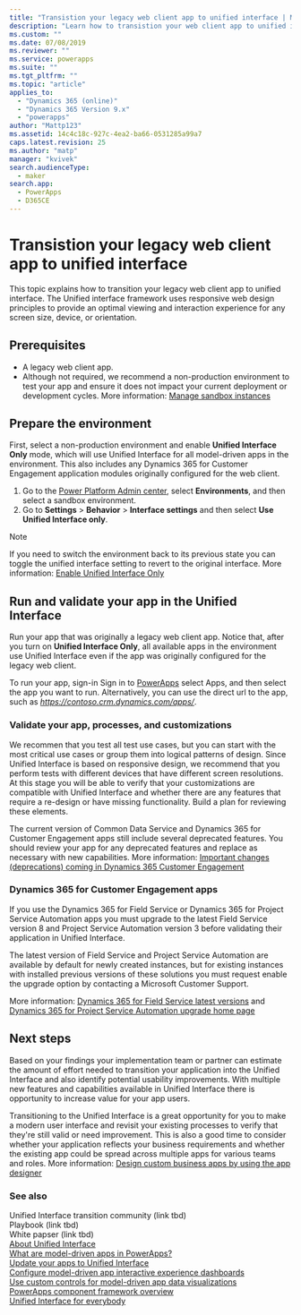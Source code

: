 ```yaml
---
title: "Transistion your legacy web client app to unified interface | MicrosoftDocs"
description: "Learn how to transistion your web client app to unified interface"
ms.custom: ""
ms.date: 07/08/2019
ms.reviewer: ""
ms.service: powerapps
ms.suite: ""
ms.tgt_pltfrm: ""
ms.topic: "article"
applies_to: 
  - "Dynamics 365 (online)"
  - "Dynamics 365 Version 9.x"
  - "powerapps"
author: "Mattp123"
ms.assetid: 14c4c18c-927c-4ea2-ba66-0531285a99a7
caps.latest.revision: 25
ms.author: "matp"
manager: "kvivek"
search.audienceType: 
  - maker
search.app: 
  - PowerApps
  - D365CE
---
```

# Transistion your legacy web client app to unified interface

This topic explains how to transition your legacy web client app to unified interface. The Unified interface framework uses responsive web design principles to provide an optimal viewing and interaction experience for any screen size, device, or orientation. 

## Prerequisites
- A legacy web client app. 
- Although not required, we recommend a non-production environment to test your app and ensure it does not impact your current deployment or development cycles. More information: [Manage sandbox instances](/dynamics365/customer-engagement/admin/manage-sandbox-instances)

## Prepare the environment
First, select a non-production environment and enable **Unified Interface Only** mode, which will use Unified Interface for all model-driven apps in the environment. This also includes any Dynamics 365 for Customer Engagement application modules originally configured for the web client.

1. Go to the [Power Platform Admin center](https://admin.powerplatform.microsoft.com/), select **Environments**, and then select a sandbox environment. 
2. Go to **Settings** > **Behavior** > **Interface settings** and then select **Use Unified Interface only**.

> [!NOTE]
> If you need to switch the environment back to its previous state you can toggle the unified interface setting to revert to the original interface. More information: [Enable Unified Interface Only](/dynamics365/customer-engagement/admin/enable-unified-interface-only)


## Run and validate your app in the Unified Interface
Run your app that was originally a legacy web client app. Notice that, after you turn on **Unified Interface Only**, all available apps in the environment use Unified Interface even if the app was originally configured for the legacy web client.

To run your app, sign-in Sign in to [PowerApps](https://web.powerapps.com/?utm_source=padocs&utm_medium=linkinadoc&utm_campaign=referralsfromdoc) select Apps, and then select the app you want to run. Alternatively, you can use the direct url to the app, such as *https://contoso.crm.dynamics.com/apps/*.

### Validate your app, processes, and customizations 
We recommen that you test all test use cases, but you can start with the most critical use cases or group them into logical patterns of design. Since Unified Interface is based on responsive design, we recommend that you perform tests with different devices that have different screen resolutions. At this stage you will be able to verify that your customizations are compatible with Unified Interface and whether there are any features that require a re-design or have missing functionality. Build a plan for reviewing these elements. <!-- and raise any product feedback on our community forum located XXXXXX -->

The current version of Common Data Service and Dynamics 365 for Customer Engagement apps still include several deprecated features. You should review your app for any deprecated features and replace as necessary with new capabilities. More information: [Important changes (deprecations) coming in Dynamics 365 Customer Engagement](/dynamics365/get-started/whats-new/customer-engagement/important-changes-coming)

### Dynamics 365 for Customer Engagement apps
If you use the Dynamics 365 for Field Service or Dynamics 365 for Project Service Automation apps you must upgrade to the latest Field Service version 8 and Project Service Automation version 3 before validating their application in Unified Interface.

The latest version of Field Service and Project Service Automation are available by default for newly created instances, but for existing instances with installed previous versions of these solutions you must request enable the upgrade option by contacting a Microsoft Customer Support.

More information: [Dynamics 365 for Field Service latest versions](/field-service/version-history#latest-versions) and [Dynamics 365 for Project Service Automation upgrade home page](/customer-engagement/project-service/upgrade-psa-home-page)

## Next steps
Based on your findings your implementation team or partner can estimate the amount of effort needed to transition your application into the Unified Interface and also identify potential usability improvements. With multiple new features and capabilities available in Unified Interface there is opportunity to increase value for your app users. 

Transitioning to the Unified Interface is a great opportunity for you to make a modern user interface and revisit your existing processes to verify that they're still valid or need improvement. This is also a good time to consider whether your application reflects your business requirements and whether the existing app could be spread across multiple apps for various teams and roles.
More information: [Design custom business apps by using the app designer](https://www.microsoft.com/downloads/) 

### See also
Unified Interface transition community (link tbd) <br />
Playbook (link tbd) <br />
White papser (link tbd) <br />
[About Unified Interface](/dynamics365/customer-engagement/admin/about-unified-interface) <br />
[What are model-driven apps in PowerApps?](model-driven-app-overview.md) <br />
[Update your apps to Unified Interface](/dynamics365/customer-engagement/admin/update-apps-to-unified-interface) <br />
[Configure model-driven app interactive experience dashboards](configure-interactive-experience-dashboards.md) <br />
[Use custom controls for model-driven app data visualizations](use-custom-controls-data-visualizations.md) <br />
[PowerApps component framework overview](/powerapps/developer/component-framework/overview) <br />
[Unified Interface for everybody](/power-platform-release-plan/2019wave2/microsoft-powerapps/unified-interface-app-everybody)

